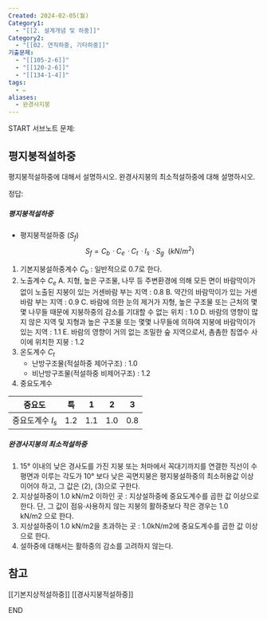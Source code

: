 ```yaml
---
Created: 2024-02-05(월)
Category1:
  - "[[2. 설계개념 및 하중]]"
Category2:
  - "[[02. 연직하중, 기타하중]]"
기출문제:
  - "[[105-2-6]]"
  - "[[120-2-6]]"
  - "[[134-1-4]]"
tags:
  - ✏️
aliases:
  - 완경사지붕
---
```

START
서브노트
문제:  
## 평지붕적설하중 
평지붕적설하중에 대해서 설명하시오.
완경사지붕의 최소적설하중에 대해 설명하시오.


정답: 

##### 평지붕적설하중
- 평지붕적설하중 ($S_f$)
	$$S_f=C_bㆍC_eㆍC_tㆍI_sㆍS_g~~(kN/m^2)$$
1. 기본지붕설하중계수 $C_b$ : 일반적으로 0.7로 한다.
2. 노출계수 $C_e$
	A. 지형, 높은 구조물, 나무 등 주변환경에 의해 모든 면이 바람막이가 없이 노출된 지붕이 있는 거센바람 부는 지역 : 0.8
	B. 약간의 바람막이가 있는 거센바람 부는 지역 : 0.9
	C. 바람에 의한 눈의 제거가 지형, 높은 구조물 또는 근처의 몇몇 나무들 때문에 지붕하중의 감소를 기대할 수 없는 위치 : 1.0
	D. 바람의 영향이 많지 않은 지역 및 지형과 높은 구조물 또는 몇몇 나무들에 의하여 지붕에 바람막이가 있는 지역 : 1.1
	E. 바람의 영향이 거의 없는 조밀한 숲 지역으로서, 촘촘한 침엽수 사이에 위치한 지붕 : 1.2		
3. 온도계수 $C_t$
	- 난방구조물(적설하중 제어구조) : 1.0
	- 비난방구조물(적설하중 비제어구조) : 1.2
4. 중요도계수

| 중요도           | 특  | 1   | 2   | 3   |
| ---------------- | --- | --- | --- | --- |
| 중요도계수 $I_s$ | 1.2 | 1.1 | 1.0 | 0.8 |

##### 완경사지붕의 최소적설하중
1. 15° 이내의 낮은 경사도를 가진 지붕 또는 처마에서 꼭대기까지를 연결한 직선이 수평면과 이루는 각도가 10° 보다 낮은 곡면지붕은 평지붕설하중의 최소허용값 이상이어야 하고, 그 값은 (2), (3)으로 구한다.
2. 지상설하중이 1.0 kN/m2 이하인 곳 : 지상설하중에 중요도계수를 곱한 값 이상으로 한다. 단, 그 값이 점유·사용하지 않는 지붕의 활하중보다 작은 경우는 1.0 kN/m2 으로 한다.
3. 지상설하중이 1.0 kN/m2을 초과하는 곳 : 1.0kN/m2에 중요도계수를 곱한 값 이상으로 한다.
4. 설하중에 대해서는 활하중의 감소를 고려하지 않는다.

## 참고
[[기본지상적설하중]]
[[경사지붕적설하중]]
<!--ID: 1688986161399-->
END

